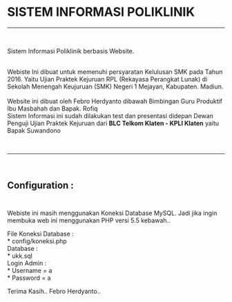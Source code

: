 # SISTEM INFORMASI POLIKLINIK
<hr>
<br> 

Sistem Informasi Poliklinik berbasis Website.<br> <br>

Webiste Ini dibuat untuk memenuhi persyaratan Kelulusan SMK pada Tahun 2016.
Yaitu Ujian Praktek Kejuruan RPL (Rekayasa Perangkat Lunak) di Sekolah Menengah Keujuruan (SMK) Negeri 1 Mejayan, Kabupaten. Madiun.<br>
<br>
Website ini dibuat oleh Febro Herdyanto dibawah Bimbingan Guru Produktif Ibu Masbahah dan Bapak. Rofiq<br>
Sistem Informasi ini sudah dilakukan test dan presentasi didepan Dewan Penguji Ujian Praktek Kejuruan dari **BLC Telkom Klaten - KPLI Klaten** yaitu Bapak Suwandono<br>

<br><hr><br>
## Configuration : <br><br>
Webiste ini masih menggunakan Koneksi Database MySQL. Jadi jika ingin membuka web ini menggunakan PHP versi 5.5 kebawah..<br>

File Koneksi Database : <br>
     * config/koneksi.php <br>
Database : <br>
     * ukk.sql<br>
Login Admin :<br>
     * Username = a<br>
     * Password = a<br>

Terima Kasih.. Febro Herdyanto..
